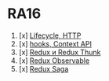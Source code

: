 # RA16

1. [x] [Lifecycle, HTTP](lifecycle)
1. [x] [hooks, Context API](hooks-context)
1. [x] [Redux и Redux Thunk](redux)
1. [x] [Redux Observable](redux-observable)
1. [x] [Redux Saga](redux-saga)
